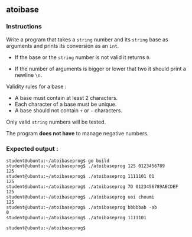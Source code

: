 ## atoibase

### Instructions

Write a program that takes a `string` number and its `string` base as arguments and prints its conversion as an `int`.

- If the base or the `string` number is not valid it returns `0`.

- If the number of arguments is bigger or lower that two it should print a newline `\n`.

Validity rules for a base :

- A base must contain at least 2 characters.
- Each character of a base must be unique.
- A base should not contain `+` or `-` characters.

Only valid `string` numbers will be tested.

The program **does not have** to manage negative numbers.

### Expected output :

```console
student@ubuntu:~/atoibaseprog$ go build
student@ubuntu:~/atoibaseprog$ ./atoibaseprog 125 0123456789
125
student@ubuntu:~/atoibaseprog$ ./atoibaseprog 1111101 01
125
student@ubuntu:~/atoibaseprog$ ./atoibaseprog 7D 0123456789ABCDEF
125
student@ubuntu:~/atoibaseprog$ ./atoibaseprog uoi choumi
125
student@ubuntu:~/atoibaseprog$ ./atoibaseprog bbbbbab -ab
0
student@ubuntu:~/atoibaseprog$ ./atoibaseprog 1111101

student@ubuntu:~/atoibaseprog$
```
